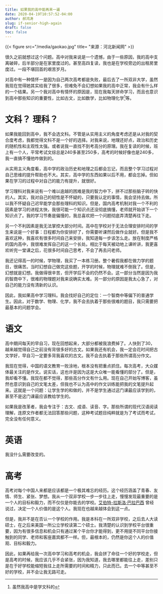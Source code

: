 ```yaml
---
title: 如果我的高中能再来一遍
date: 2020-04-19T10:57:52-04:00
author: 郝鸿涛
slug: if-senior-high-again
draft: false
toc: false
---
```

{{< figure src="/media/gaokao.jpg" title= "来源：河北新闻网" >}}


很久之前就想过这个问题。高中对我来说是一个遗憾，由于一些原因，我的高中支离破碎，后半部分是在家里度过的。甚至高四复读，我也是在学校旁边的出租房里度过。一段不堪回首的艰苦岁月。

对高中有一种情怀一是因为自己两次高考都是失败，最后去了一所双非大学，虽然我现在觉得她其实给我了很多，但难免不会幻想如果我的高中正常，我会有什么样的一个结果。另一个我对高中有情怀的原因是，现在我每天拼命学习，而且也意识到高中那些知识的重要性，比如古文，比如数学，比如物理化学[^1]等。

# 文科？ 理科？

如果我能回到高中，我不会选文科。不管是从实用主义的角度考虑还是从对我的契合度考虑，我都觉得文科不是一个好的选择。对我来说，地理还好点，政治和历史的随机性和主观性太强。或者说我一直找不到考高分的原理。我在复读的时候，班上有一个人，平常考试文综总是240多甚至250多，高考的时候好像也是240多，我一直搞不懂他咋做到的。

从实用主义角度看，高中学的政治历史和地理之后都会忘记，而且整个学习过程对自己思维的提升帮助也不大。其实，高中学的东西如果以后不用，都会忘掉。但如果在学习的过程中对自己的能力有提升，就很好。

学习理科对我来说有一个难以逾越的困难是我的智力中下，拼不过那些脑子转的快的人。其实，我对自己的韧性是不怀疑的，只要我认定的事情，我会坚持去做。所以我不怀疑自己迟早能学会那些理科的知识。但是，国内高考机制对我一个不利的因素是学习的进程太快，我很可能一个知识点还没彻底搞懂，老师就开始讲下一个知识点了。我的学习节奏是偏慢的，我总喜欢把一个问题彻底弄清楚再往下走。

另一个不利因素是我无法掌控大部分时间。高中在学校对于无法合理安排时间的学生来说是一个好事：日程都为你安排好了，你需要听课然后做作业就好。但是我不喜欢这种，我喜欢有很多时间自己来安排，我知道每一步该怎么走。放在制度严格的国内高中，我很难发挥自己的这一个长处。相比于每天被动地上课听讲，我更喜欢听完一堂课之后，花很多时间自己思考，不会了再去问老师。

我还记得高一的时候，学物理，我买了一本练习册。整个暑假我都在做力学的题目，很痛苦。当时幻想自己做完这些题，开学的时候，物理就难不倒我了。但是，幻想就是幻想。我做得很辛苦，但开学后不会的仍然不会。这一部分当然是因为我的智商中下，很难的物理题对我来说确实太难。另一部分的原因是我太心急了，对自己的能力没有清新的认识。

因此，我如果高中学习理科。我会找好自己的定位：一个智商中等偏下的普通学生。因此，对于数学、物理、化学，我不会去执着于那些很难的题目，我只需要把最基本的问题学会。

# 语文
高中期间每天的早自习，现在回想起来，大部分都被我浪费掉了。人快到了30，越来越觉得自己之前没有背很多好的古文。如果我还有机会，我一定会花时间把古文学好，早自习一定要多背我喜欢的古文。我不会去执着于那些所谓高分作文。

我现在觉得，中国的语文教育一败涂地，根本没有把重点抓住。每次高考，大众媒体最关注的是作文。说实话，这也许是因为这是大众唯一能看懂的部分了。但是，我却看不懂。我现在都不觉得，那些高分作文有什么用。现在自己开始写博客，虽然也意识到自己的文笔太差，但我也不认为高中的作文训练能把我的文笔提升起来。这就是一个问题：让学生学的和做的，并不是学生通过这门课最应该学到的，甚至不是这门课最应该教给学生的。

如果我是改革者，我会专注于：古文、成语、读音、字。那些所谓的现代汉语阅读理解，连原文作者都无法回答那些问题，这种考试题目纯粹就是为了考试而考试，完全没有任何意义。

# 英语
我没什么需要改变的。

# 高考
高考对每个中国人来都是应该都是一个极其难忘的经历。这个经历涵盖了青春、友情、师生、紧张、梦想。我从一个双非学校一步一步往上走，慢慢发现最重要的是一个人的目标和毅力，而不仅仅是你能去的学校。[艾伯特-拉斯洛·巴拉巴西](https://baike.baidu.com/item/%E8%89%BE%E4%BC%AF%E7%89%B9-%E6%8B%89%E6%96%AF%E6%B4%9B%C2%B7%E5%B7%B4%E6%8B%89%E5%B7%B4%E8%A5%BF/20835254) 曾经说过，决定一个人价值的是这个人。我现在也越来越体会到这一点。

但是，我并不是在否认一个学校的作用。我是本科在一所双非学校，之后去人大读硕士，在之后来美国一所公立学校读第二个硕士。我清楚的认识到学校平台很重要，因为有很多信息和机会只有通过某个平台你才能得到，更不用提不同平台你接触到的同学、老师和客座嘉宾都不一样。但，最根本的，仍然是你这个人的价值观、目标和毅力。

因此，如果再给我一次高中学习和高考的机会，我会拼了命往一个好的学校走，但是高考的时候，我应该几乎不会紧张，因为我知道，我去哪里都能往上走，差别只是在于好学校能缩短我往上走所需要的时间和精力，只此而已。去一个中等甚至不好的学校，并不会让我无路可走。

[^1]: 虽然我高中是学文科的